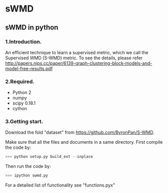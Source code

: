 # sWMD
## sWMD in python


### 1.Introduction.

An efficient technique to learn a supervised metric, which we call the Supervised WMD (S-WMD) metric. To see the details, please refer http://papers.nips.cc/paper/6139-graph-clustering-block-models-and-model-free-results.pdf



### 2.Required.

* Python 2
* numpy
* scipy 0.18.1
* cython



### 3.Getting start.
Download the fold "dataset" from https://github.com/ByronPan/S-WMD.  

Make sure that all the files and documents in a same directory. First compile the code by:

```python
>>> python setup.py build_ext --inplace

```
Then run the code by:

```python
>>> ipython swmd.py

```

For a detailed list of functionality see "functions.pyx"
